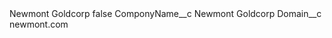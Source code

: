 <?xml version="1.0" encoding="UTF-8"?>
<CustomMetadata xmlns="http://soap.sforce.com/2006/04/metadata" xmlns:xsi="http://www.w3.org/2001/XMLSchema-instance" xmlns:xsd="http://www.w3.org/2001/XMLSchema">
    <label>Newmont Goldcorp</label>
    <protected>false</protected>
    <values>
        <field>ComponyName__c</field>
        <value xsi:type="xsd:string">Newmont Goldcorp</value>
    </values>
    <values>
        <field>Domain__c</field>
        <value xsi:type="xsd:string">newmont.com</value>
    </values>
</CustomMetadata>
